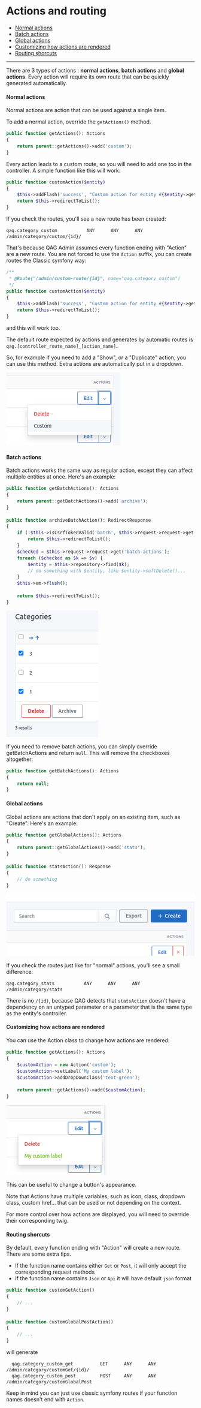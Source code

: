 # Actions and routing

- [Normal actions](#normal-actions)
- [Batch actions](#batch-actions)
- [Global actions](#global-actions)
- [Customizing how actions are rendered](#customizing-how-actions-are-rendered)
- [Routing shorcuts](#routing-shorcuts)

---      

There are 3 types of actions : **normal actions**, **batch actions** and **global actions**. 
Every action will require its own route that can be quickly generated automatically.

#### Normal actions

Normal actions are action that can be used against a single item.

To add a normal action, override the `getActions()` method.
```php
public function getActions(): Actions
{
    return parent::getActions()->add('custom');
}
```

Every action leads to a custom route, so you will need to add one too in the controller. A simple function like this will work: 

```php
public function customAction($entity)
{
    $this->addFlash('success', "Custom action for entity #{$entity->getId()} triggered!");
    return $this->redirectToList();
}
```

If you check the routes, you'll see a new route has been created:

```
qag.category_custom           ANY      ANY      ANY    /admin/category/custom/{id}/
```

That's because QAG Admin assumes every function ending with "Action" are a new route.
You are not forced to use the `Action` suffix, you can create routes the Classic symfony way:

```php
/**
 * @Route("/admin/custom-route/{id}", name="qag.category_custom")
 */
public function customAction($entity)
{
    $this->addFlash('success', "Custom action for entity #{$entity->getId()} triggered!");
    return $this->redirectToList();
}
```
and this will work too.

The default route expected by actions and generates by automatic routes is `qag.[controller_route_name]_[action_name]`.

So, for example if you need to add a "Show", or a "Duplicate" action, you can use this method.
Extra actions are automatically put in a dropdown.

![Actions](https://raw.githubusercontent.com/Arkounay/QuickAdminGeneratorBundle/master/docs/images/actions.png)

#### Batch actions

Batch actions works the same way as regular action, except they can affect multiple entities at once. Here's an example:

```php
public function getBatchActions(): Actions
{
    return parent::getBatchActions()->add('archive');
}

public function archiveBatchAction(): RedirectResponse
{
    if (!$this->isCsrfTokenValid('batch', $this->request->request->get('token'))) {
        return $this->redirectToList();
    }
    $checked = $this->request->request->get('batch-actions');
    foreach ($checked as $k => $v) {
        $entity = $this->repository->find($k);
        // do something with $entity, like $entity->softDelete()...
    }
    $this->em->flush();
    
    return $this->redirectToList();
}
```

![Batch Actions](https://raw.githubusercontent.com/Arkounay/QuickAdminGeneratorBundle/master/docs/images/actions-batch.png)

If you need to remove batch actions, you can simply override getBatchActions and return `null`. This will remove the checkboxes altogether:

```php
public function getBatchActions(): Actions
{
    return null;
}
```

#### Global actions

Global actions are actions that don't apply on an existing item, such as "Create".
Here's an example:

```php
public function getGlobalActions(): Actions
{
    return parent::getGlobalActions()->add('stats');
}

public function statsAction(): Response
{
    // do something
}
```

![Customizing Actions](https://raw.githubusercontent.com/Arkounay/QuickAdminGeneratorBundle/master/docs/images/actions-global.png)

If you check the routes just like for "normal" actions, you'll see a small difference:

```
qag.category_stats           ANY      ANY      ANY    /admin/category/stats
```

There is no `/{id}`, because QAG detects that `statsAction` doesn't have a dependency on an untyped parameter or a parameter that is the same type as the entity's controller.


#### Customizing how actions are rendered

You can use the Action class to change how actions are rendered:

```php
public function getActions(): Actions
{
    $customAction = new Action('custom');
    $customAction->setLabel('My custom label');
    $customAction->addDropDownClass('text-green');
    
    return parent::getActions()->add($customAction);
}
```

![Customizing Actions](https://raw.githubusercontent.com/Arkounay/QuickAdminGeneratorBundle/master/docs/images/actions-custom.png)

This can be useful to change a button's appearance.

Note that Actions have multiple variables, such as icon, class, dropdown class, custom href... that can be used or not depending on the context. 

For more control over how actions are displayed, you will need to override their corresponding twig. 


#### Routing shorcuts

By default, every function ending with "Action" will create a new route.
There are some extra tips.
- If the function name contains either `Get` or `Post`, it will only accept the corresponding request methods
- If the function name contains `Json` or `Api` it will have default `json` format

```php
public function customGetAction()
{
    // ...
}

public function customGlobalPostAction()
{
    // ...
}
```

will generate
```
  qag.category_custom_get          GET      ANY      ANY    /admin/category/customGet/{id}/   
  qag.category_custom_post         POST     ANY      ANY    /admin/category/customGlobalPost 
```

Keep in mind you can just use classic symfony routes if your function names doesn't end with `Action`.